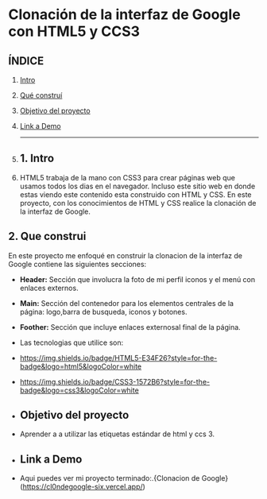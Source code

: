 # Clonación de la interfaz de Google con HTML5 y CCS3

## **ÍNDICE**

1. [Intro](#)
2. [Qué construí](#)
3. [Objetivo del proyecto](#)
4. [Link a Demo](#)

   ****


6. ## 1. Intro
7. HTML5 trabaja de la mano con CSS3 para crear páginas web que usamos todos los dias en el navegador. Incluso este sitio web en donde estas viendo este contenido esta construido con HTML y CSS. En este proyecto, con los conocimientos de HTML y CSS realice la clonación de la interfaz de Google.

## 2. Que construi
En este proyecto me enfoqué en construir la clonacion de la interfaz de Google contiene las siguientes secciones:

* **Header:** Sección  que involucra la foto de mi perfil iconos y el menú  con enlaces externos.

* **Main:** Sección  del contenedor para los elementos centrales de la página: logo,barra de busqueda, iconos y botones.
  
* **Foother:** Sección  que incluye enlaces externosal final de la página.

* Las tecnologias que utilice son:
* https://img.shields.io/badge/HTML5-E34F26?style=for-the-badge&logo=html5&logoColor=white
* https://img.shields.io/badge/CSS3-1572B6?style=for-the-badge&logo=css3&logoColor=white

* ## Objetivo del proyecto
* Aprender a a utilizar las etiquetas estándar de html y ccs 3.

* ## Link a Demo
* Aqui puedes ver mi proyecto terminado:.{Clonacion de Google}(https://cl0ndegoogle-six.vercel.app/)
